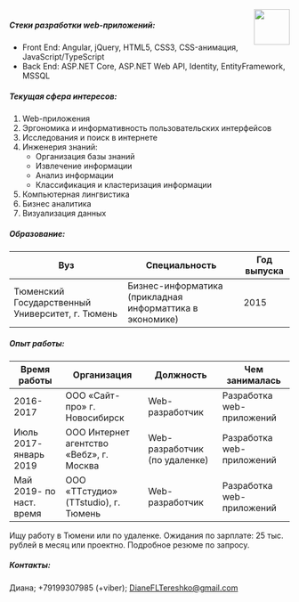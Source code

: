 <img src="http://arraylist.ru/assets/sendi.png" align="right" style="height: 64px"/>

#####  Стеки разработки web-приложений: 

* Front End: Angular, jQuery, HTML5, CSS3, CSS-анимация, JavaScript/TypeScript
* Back End: ASP.NET Core, ASP.NET Web API, Identity, EntityFramework, MSSQL

#####  Текущая сфера интересов:
1.	Web-приложения
2.	Эргономика и информативность пользовательских интерфейсов
3.	Исследования и поиск в интернете
4.	Инженерия знаний:
    *   Организация базы знаний
    *	Извлечение информации
    *	Анализ информации
    *	Классификация и кластеризация информации
5.	Компьютерная лингвистика
6.	Бизнес аналитика
7.	Визуализация данных

#####  Образование:
|Вуз | Специальность | Год выпуска |
|---- | ------------ | ------------|
|Тюменский Государственный Университет, г. Тюмень     | Бизнес-информатика (прикладная информаттика в экономике)      | 2015  |

#####  Опыт работы:
|Время работы | Организация | Должность | Чем занималась |
|---- | ------------ | ------------| ------------|
|2016-2017 | ООО «Сайт-про» г. Новосибирск     | Web-разработчик  | Разработка web-приложений |
|Июль 2017- январь 2019 | ООО Интернет агентство «Вебz», г. Москва     | Web-разработчик (по удаленке)  | Разработка web-приложений |
|Май 2019- по наст. время | ООО «TTстудио» (TTstudio), г. Тюмень     | Web-разработчик  | Разработка web-приложений |

Ищу работу в Тюмени или по удаленке. 
Ожидания по зарплате: 25 тыс. рублей в месяц или проектно.
Подробное резюме по запросу.
#####  Контакты:
Диана; +79199307985 (+viber); DianeFLTereshko@gmail.com
